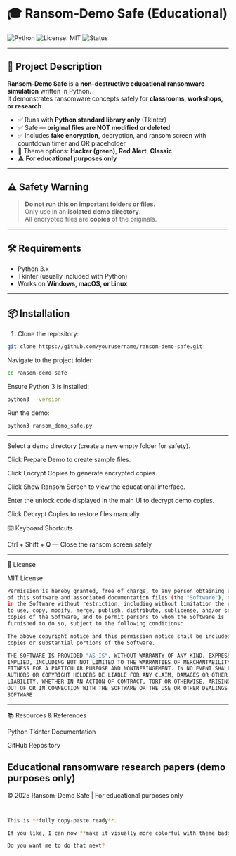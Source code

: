 # 🎓 Ransom-Demo Safe (Educational)  

![Python](https://img.shields.io/badge/Python-3.x-blue) ![License: MIT](https://img.shields.io/badge/License-MIT-green) ![Status](https://img.shields.io/badge/Status-Educational-orange)  

---

## 🚀 Project Description

**Ransom-Demo Safe** is a **non-destructive educational ransomware simulation** written in Python.  
It demonstrates ransomware concepts safely for **classrooms, workshops, or research**.

- ✅ Runs with **Python standard library only** (Tkinter)  
- ✅ Safe — **original files are NOT modified or deleted**  
- ✅ Includes **fake encryption**, decryption, and ransom screen with countdown timer and QR placeholder  
- 🎨 Theme options: **Hacker (green)**, **Red Alert**, **Classic**  
- ⚠️ **For educational purposes only**  

---

## ⚠️ Safety Warning

> **Do not run this on important folders or files.**  
> Only use in an **isolated demo directory**.  
> All encrypted files are **copies** of the originals.  

---

## 🛠 Requirements

- Python 3.x      
- Tkinter (usually included with Python)  
- Works on **Windows, macOS, or Linux**  

---

## 📦 Installation
      
1. Clone the repository:

```bash
git clone https://github.com/yourusername/ransom-demo-safe.git


```
Navigate to the project folder:
```bash
cd ransom-demo-safe
```
Ensure Python 3 is installed:
```bash
python3 --version
```

Run the demo:
```bash
python3 ransom_demo_safe.py
```
---
Select a demo directory (create a new empty folder for safety).

Click Prepare Demo to create sample files.

Click Encrypt Copies to generate encrypted copies.

Click Show Ransom Screen to view the educational interface.

Enter the unlock code displayed in the main UI to decrypt demo copies.

Click Decrypt Copies to restore files manually.

⌨️ Keyboard Shortcuts

Ctrl + Shift + Q — Close the ransom screen safely


---
📝 License

MIT License
```bash
Permission is hereby granted, free of charge, to any person obtaining a copy
of this software and associated documentation files (the "Software"), to deal
in the Software without restriction, including without limitation the rights
to use, copy, modify, merge, publish, distribute, sublicense, and/or sell
copies of the Software, and to permit persons to whom the Software is
furnished to do so, subject to the following conditions:

The above copyright notice and this permission notice shall be included in all
copies or substantial portions of the Software.

THE SOFTWARE IS PROVIDED "AS IS", WITHOUT WARRANTY OF ANY KIND, EXPRESS OR
IMPLIED, INCLUDING BUT NOT LIMITED TO THE WARRANTIES OF MERCHANTABILITY,
FITNESS FOR A PARTICULAR PURPOSE AND NONINFRINGEMENT. IN NO EVENT SHALL THE
AUTHORS OR COPYRIGHT HOLDERS BE LIABLE FOR ANY CLAIM, DAMAGES OR OTHER
LIABILITY, WHETHER IN AN ACTION OF CONTRACT, TORT OR OTHERWISE, ARISING FROM,
OUT OF OR IN CONNECTION WITH THE SOFTWARE OR THE USE OR OTHER DEALINGS IN THE
SOFTWARE.
```

---
📚 Resources & References

Python Tkinter Documentation

GitHub Repository

Educational ransomware research papers (demo purposes only)
---
© 2025 Ransom-Demo Safe | For educational purposes only
```bash


This is **fully copy-paste ready**.  

If you like, I can now **make it visually more colorful with theme badges and demo mode badges**, so the README looks **really eye-catching on GitHub**.  

Do you want me to do that next?

```
